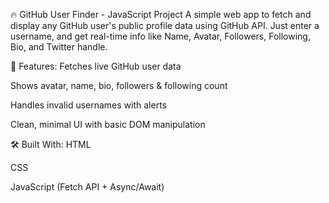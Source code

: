 🔥 GitHub User Finder - JavaScript Project
A simple web app to fetch and display any GitHub user's public profile data using GitHub API.
Just enter a username, and get real-time info like Name, Avatar, Followers, Following, Bio, and Twitter handle.

📌 Features:
Fetches live GitHub user data

Shows avatar, name, bio, followers & following count

Handles invalid usernames with alerts

Clean, minimal UI with basic DOM manipulation

🛠️ Built With:
HTML

CSS

JavaScript (Fetch API + Async/Await)

